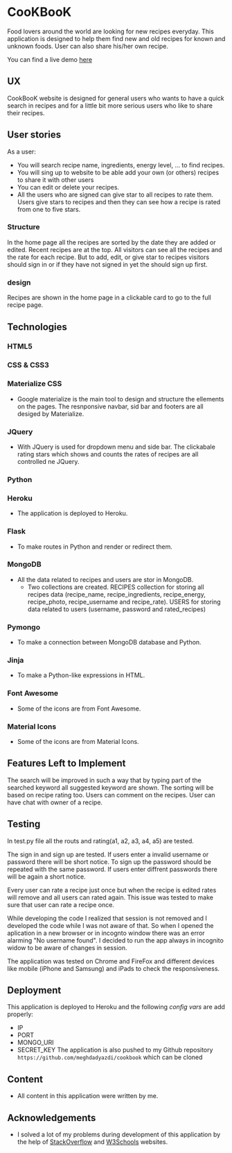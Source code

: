 # CooKBooK

Food lovers around the world are looking for new recipes everyday. This application is designed to help them find new and old recipes for known and unknown 
foods. User can also share his/her own recipe. 

You can find a live demo [here](https://cookbook-meghdad.herokuapp.com/)
 
## UX
CookBooK website is designed for general users who wants to have a quick search in recipes and for a little bit more serious users who like to share their recipes.
 
## User stories
As a user:
- You will search recipe name, ingredients, energy level, ... to find recipes.
- You will sing up to website to be able add your own (or others) recipes to share it with other users
- You can edit or delete your recipes.
- All the users who are signed can give star to all recipes to rate them. Users give stars to recipes and then they can see how a recipe is rated from one to five stars.

### Structure
In the home page all the recipes are sorted by the date they are added or edited. Recent recipes are at the top. All visitors can see all the recipes and the rate for each recipe.
But to add, edit, or give star to recipes visitors should sign in or if they have not signed in yet the should sign up first.

### design
Recipes are shown in the home page in a clickable card to go to the full recipe page.

## Technologies

### HTML5  

### CSS & CSS3

### Materialize CSS
 - Google materialize is the main tool to design and structure the ellements on the pages. The resnponsive navbar, sid bar and footers are all desiged by Materialize. 

### JQuery
 - With JQuery is used for dropdown menu and side bar. The clickabale rating stars which shows and counts the rates of recipes are all controlled ne JQuery.

### Python

### Heroku
- The application is deployed to Heroku.

### Flask
- To make routes in Python and render or redirect them.

### MongoDB
- All the data related to recipes and users are stor in MongoDB.
  * Two collections are created. RECIPES collection for storing all recipes data (recipe_name, recipe_ingredients, recipe_energy, recipe_photo, recipe_username and recipe_rate). USERS for storing data related to
    users (username, password and rated_recipes)

### Pymongo
- To make a connection between MongoDB database and Python.

### Jinja
- To make a Python-like expressions in HTML. 

### Font Awesome
- Some of the icons are from Font Awesome.

### Material Icons
- Some of the icons are from Material Icons.

## Features Left to Implement
The search will be improved in such a way that by typing part of the searched keyword all suggested keyword are shown.
The sorting will be based on recipe rating too.
Users can comment on the recipes.
User can have chat with owner of a recipe.

## Testing
In test.py file all the routs and rating(a1, a2, a3, a4, a5) are tested. 

The sign in and sign up are tested. If users enter a invalid username or password there will be short notice.
To sign up the password should be repeated with the same password. If users enter diffrent passwords there will be again a short notice.

Every user can rate a recipe just once but when the recipe is edited rates will remove and all users can rated again. This issue was tested to make sure that user 
can rate a recipe once.

While developing the code I realized that session is not removed and I developed the code while I was not aware of that. So when I opened the aplication in a new browser or in incognto window
there was an error alarming "No username found". I decided to run the app always in incognito widow to be aware of changes in session.

The application was tested on Chrome and FireFox and different devices like mobile (iPhone and Samsung) and iPads to check the responsiveness.

## Deployment
This application is deployed to Heroku and the following *config vars* are add properly:
- IP 
- PORT
- MONGO_URI
- SECRET_KEY
The application is also pushed to my Github repository `https://github.com/meghdadyazdi/cookbook` which can be cloned

## Content
- All content in this application were written by me.

## Acknowledgements
- I solved a lot of my problems during development of this application by the help of [StackOverflow](https://stackoverflow.com/) and [W3Schools](https://www.w3schools.com/) websites.
